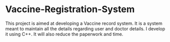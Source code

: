 # Vaccine-Registration-System
This project is aimed at developing a Vaccine record system. It is a system meant to maintain all the details regarding user and doctor details. I develop it using C++. It will also reduce the paperwork and time.
